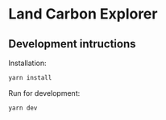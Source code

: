 # Land Carbon Explorer

## Development intructions

Installation:

```bash
yarn install
```

Run for development:

```bash
yarn dev
```

